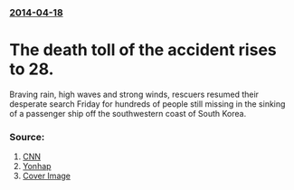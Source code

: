 ### [2014-04-18](/news/2014/04/18/index.md)

# The death toll of the accident rises to 28. 

 Braving rain, high waves and strong winds, rescuers resumed their desperate search Friday for hundreds of people still missing in the sinking of a passenger ship off the southwestern coast of South Korea.


### Source:

1. [CNN](http://www.cnn.com/2014/04/18/world/asia/south-korea-ship-sinking/index.html?hpt=hp_t1)
2. [Yonhap](http://english.yonhapnews.co.kr/national/2014/04/17/60/0302000000AEN20140417002063315F.html)
2. [Cover Image](http://img.yonhapnews.co.kr/etc/inner/EN/2014/04/17/AEN20140417002063315_02_i.jpg)
